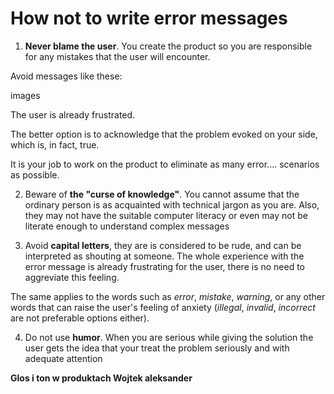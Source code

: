 # How not to write error messages #


   1. **Never blame the user**. You create the product so you are responsible for any mistakes that the user will encounter.

Avoid messages like these:

images

The user is already frustrated.

The better option is to acknowledge that the problem evoked on your side, which is, in fact, true.

It is your job to work on the product to eliminate as many error.... scenarios as possible.

2.  Beware of **the "curse of knowledge"**. You cannot assume that the ordinary person is as acquainted with technical jargon as you are. Also, they may not have the suitable computer literacy or even may not be literate enough to understand complex messages

3. Avoid **capital letters**, they are is considered to be rude, and can be interpreted as shouting at someone. The whole experience with the error message is already frustrating for the user, there is no need to aggreviate this feeling. 

The same applies to the words such as *error*, *mistake*, *warning*, or any other words that can  raise the user's feeling of anxiety (*illegal*, *invalid*, *incorrect* are not preferable options either).

4. Do not use **humor**. When you are serious while giving the solution the user gets the idea that your treat the problem seriously and with adequate attention

**Glos i ton w produktach Wojtek aleksander**